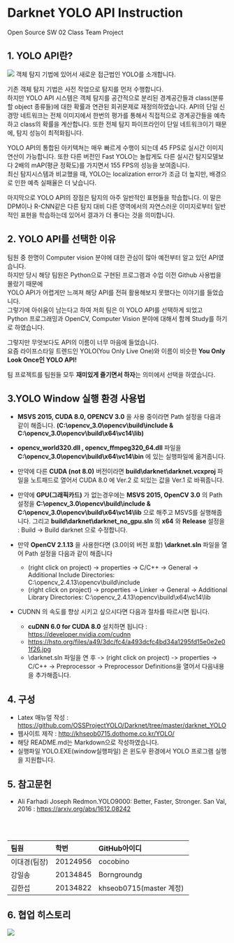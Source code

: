   # Darknet YOLO API Instruction
Open Source SW 02 Class Team Project

## 1. YOLO API란?
![](http://imageshack.com/a/img922/3384/k4diRJ.jpg)
객체 탐지 기법에 있어서 새로운 접근법인 YOLO를 소개합니다.

기존 객체 탐지 기법은 사전 작업으로 탐지를 먼저 수행합니다.<br>
하지만 YOLO API 시스템은 객체 탐지를 공간적으로 분리된 경계공간들과 class(분류할 object 종류들)에 대한 확률과 연관된 회귀문제로 재정의하였습니다.
API의 단일 신경망 네트워크는 전체 이미지에서 한번의 평가를 통해서 직접적으로 경계공간들을 예측하고 class의 확률을 계산합니다.
또한 전체 탐지 파이프라인이 단일 네트워크이기 때문에, 탐지 성능이 최적화됩니다. <br>

YOLO API의 통합된 아키텍쳐는 매우 빠르게 수행이 되는데 45 FPS로 실시간 이미지 연산이 가능합니다.
또한 다른 버전인 Fast YOLO는 놀랍게도 다른 실시간 탐지모델보다 2배의 mAP(평균 정확도)를 가지면서 155 FPS의 성능을 보여줍니다. <br>
최신 탐지시스템과 비교했을 때, YOLO는 localization error가 조금 더 높지만, 배경으로 인한 예측 실패율은 더 낮습니다. <br>

마지막으로 YOLO API의 장점은 탐지의 아주 일반적인 표현들을 학습합니다.
이 말은 DPM이나 R-CNN같은 다른 탐지 대비 다른 영역에서의 자연스러운 이미지로부터 일반적인 표현을 학습하는데 있어서 결과가 더 좋다는 것을 의미합니다.

## 2. YOLO API를 선택한 이유
팀원 중 한명이 Computer vision 분야에 대한 관심이 많아 예전부터 알고 있던 API였습니다. <br>
하지만 당시 해당 팀원은 Python으로 구현된 프로그램과 수업 이전 Github 사용법을 몰랐기 때문에 <br>
YOLO API가 어렵게만 느껴져 해당 API를 전혀 활용해보지 못했다는 이야기를 들었습니다. <br>
그렇기에 아쉬움이 남는다고 하여 저희 팀은 이 YOLO API를 선택하게 되었고 <br>
Python 프로그래밍과 OpenCV, Computer Vision 분야에 대해서 함께 Study를 하기로 하였습니다. <br>

그렇지만 무엇보다도 API의 이름이 너무 마음에 들었습니다.  <br>
요즘 라이프스타일 트렌드인 YOLO(You Only Live One)와 이름이 비슷한 **You Only Look Once인 YOLO API!**<br>

팀 프로젝트를 팀원들 모두 **재미있게 즐기면서 하자**는 의미에서 선택을 하였습니다.

## 3.YOLO Window 실행 환경 사용법
- **MSVS 2015, CUDA 8.0, OPENCV 3.0** 을 사용 중이라면 Path 설정을 다음과 같이 해줍니다.
**(C:\opencv_3.0\opencv\build\include
  & C:\opencv_3.0\opencv\build\x64\vc14\lib)**

- **opencv_world320.dll , opencv_ffmpeg320_64.dll** 파일을 **C:\opencv_3.0\opencv\build\x64\vc14\bin** 에 있는 실행파일에 옮겨줍니다.

- 만약에 다른 **CUDA (not 8.0)** 버전이라면 **build\darknet\darknet.vcxproj** 파일을 노트패드로 열어서 CUDA 8.0 에 Ver.2 로 되있는 값을 Ver.1 로 바꿔줍니다.

- 만약에 **GPU(그래픽카드)** 가 없는경우에는 **MSVS 2015, OpenCV 3.0** 의 Path 설정을 **C:\opencv_3.0\opencv\build\include & C:\opencv_3.0\opencv\build\x64\vc14\lib** 으로 해주고 MSVS를 실행해줍니다.
그리고 **build\darknet\darknet_no_gpu.sln** 의 **x64** 와 **Release** 설정을 : Build -> Build darknet 으로 수정합니다.

- 만약 **OpenCV 2.1.13** 을 사용한다면 (3.0이외 버전 포함) **\darknet.sln** 파일을 열어 Path 설정을 다음과 같이 해줍니다
  -  (right click on project) -> properties -> C/C++ -> General -> Additional Include Directories: C:\opencv_2.4.13\opencv\build\include
  - (right click on project) -> properties -> Linker -> General -> Additional Library Directories: C:\opencv_2.4.13\opencv\build\x64\vc14\lib

- CUDNN 의 속도를 향상 시키고 싶으시다면 다음과 절차를 따르시면 됩니다.
  - **cuDNN 6.0 for CUDA 8.0** 설치하면 됩니다 : https://developer.nvidia.com/cudnn
  - https://hsto.org/files/a49/3dc/fc4/a493dcfc4bd34a1295fd15e0e2e01f26.jpg
  -  \darknet.sln 파일을 연 후 -> (right click on project) -> properties -> C/C++ -> Preprocessor -> Preprocessor Definitions을 열어서 다음내용을 추가해줍니다.



## 4. 구성
* Latex 매뉴얼 작성 : https://github.com/OSSProjectYOLO/Darknet/tree/master/darknet_YOLO
* 웹사이트 제작 : http://khseob0715.dothome.co.kr/YOLO/
* 해당 README.md는 Markdown으로 작성하였습니다.
* 실행파일 YOLO.EXE(window실행파일) 은 윈도우 환경에서 YOLO 프로그램 실행을 지원합니다.



## 5. 참고문헌
* Ali Farhadi Joseph Redmon.YOLO9000: Better, Faster, Stronger.  San Val, 2016 : https://arxiv.org/abs/1612.08242
<br>
<br>

| 팀원        | 학번      | GitHub아이디  |
| :----      | :----     | :----         |
| 이대경(팀장)| 20124956  | cocobino      |
| 강일송      | 20134845  | Borngroundg  |
| 김한섭      | 20134822  | khseob0715(master 계정)  |

## 6. 협업 히스토리
![](http://imageshack.com/a/img923/6836/XNOwtM.jpg)
